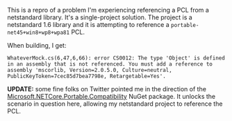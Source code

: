This is a repro of a problem I'm experiencing referencing a PCL from a netstandard library. It's a single-project solution. The project is a netstandard 1.6 library and it is attempting to reference a `portable-net45+win8+wp8+wpa81` PCL.

When building, I get:
```
WhateverMock.cs(6,47,6,66): error CS0012: The type 'Object' is defined in an assembly that is not referenced. You must add a reference to assembly 'mscorlib, Version=2.0.5.0, Culture=neutral, PublicKeyToken=7cec85d7bea7798e, Retargetable=Yes'.
```

**UPDATE:** some fine folks on Twitter pointed me in the direction of the [Microsoft.NETCore.Portable.Compatibility](https://www.nuget.org/packages/Microsoft.NETCore.Portable.Compatibility/) NuGet package. It unlocks the scenario in question here, allowing my netstandard project to reference the PCL.